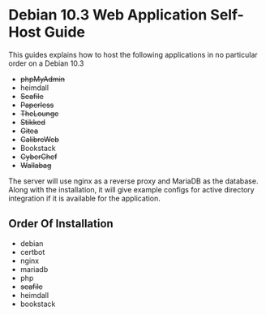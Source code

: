 # Debian 10.3 Web Application Self-Host Guide

This guides explains how to host the following applications in no particular order on a Debian 10.3

- ~~phpMyAdmin~~
- heimdall
- ~~Seafile~~
- ~~Paperless~~
- ~~TheLounge~~
- ~~Stikked~~
- ~~Gitea~~
- ~~CalibreWeb~~
- Bookstack
- ~~CyberChef~~
- ~~Wallabag~~

The server will use nginx as a reverse proxy and MariaDB as the database. Along with the installation, it will give example configs for active directory integration if it is available for the application.

## Order Of Installation

- debian
- certbot
- nginx
- mariadb
- php
- ~~seafile~~
- heimdall
- bookstack